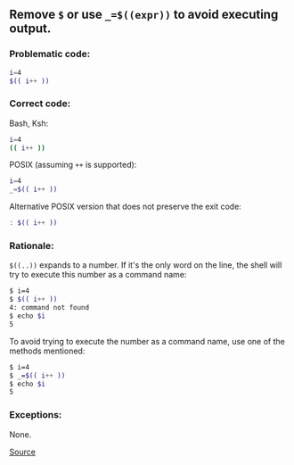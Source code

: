 ## Remove `$` or use `_=$((expr))` to avoid executing output.

### Problematic code:

```sh
i=4
$(( i++ ))
```

### Correct code:

Bash, Ksh:

```sh
i=4
(( i++ ))
```

POSIX (assuming `++` is supported):

```sh
i=4
_=$(( i++ ))
```

Alternative POSIX version that does not preserve the exit code:

```sh
: $(( i++ ))
```

### Rationale:

`$((..))` expands to a number. If it's the only word on the line, the shell will try to execute this number as a command name:

```sh
$ i=4
$ $(( i++ ))
4: command not found
$ echo $i
5
```

To avoid trying to execute the number as a command name, use one of the methods mentioned:

```sh
$ i=4
$ _=$(( i++ ))
$ echo $i
5
```

### Exceptions:

None.

[Source](https://github.com/koalaman/shellcheck/wiki/SC2084)

